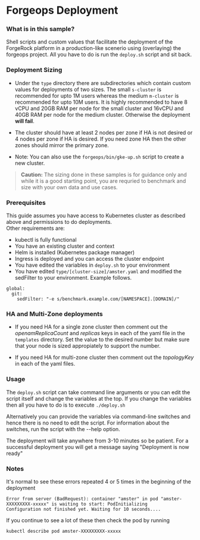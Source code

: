 # Forgeops Deployment

### What is in this sample?
Shell scripts and custom values that facilitate the deployment of the ForgeRock platform in a production-like scenerio using (overlaying) the forgeops project.  All you have to do is run the ```deploy.sh``` script and sit back.  


### Deployment Sizing

- Under the `type` directory there are subdirectories which contain custom values for deployments of two sizes.  The small `s-cluster` is recommended for upto 1M users whereas the medium `m-cluster` is recommended for upto 10M users. It is highly recommended to have 8 vCPU and 20GB RAM per node for the small cluster and 16vCPU and 40GB RAM per node for the medium cluster. Otherwise the deployment **will fail**. 

- The cluster should have at least 2 nodes per zone if HA is not desired or 4 nodes per zone if HA is desired. If you need zone HA then the other zones should mirror the primary zone.

- Note: You can also use the `forgeops/bin/gke-up.sh` script to create a new cluster.  

> **Caution:** The sizing done in these samples is for guidance only and while it is a good starting point, you are requried to benchmark and size with your own data and use cases.


### Prerequisites
This guide assumes you have access to Kubernetes cluster as described above and permissions to do deployments.  
Other requirements are:
 - kubectl is fully functional
 - You have an existing cluster and context
 - Helm is installed (Kubernetes package manager)
 - Ingress is deployed and you can access the cluster endpoint
 - You have edited the variables in `deploy.sh` to your environment
 - You have edited  `type/[cluster-size]/amster.yaml` and modified the sedFilter to your environment. Example follows. 
 
```
global:
  git:
    sedFilter: "-e s/benchmark.example.com/[NAMESPACE].[DOMAIN]/"
```


### HA and Multi-Zone deployments
- If you need HA for a single zone cluster then comment out the *openamReplicaCount* and *replicas* keys in each of the yaml file in the `templates` directory.  Set the value to the desired number but make sure that your node is sized appropiately to support the number.

- If you need HA for multi-zone cluster then comment out the *topologyKey* in each of the yaml files. 


### Usage

The `deploy.sh` script can take command line arguments or you can edit the script itself and change the variables at the top.  If you change the variables then all you have to do is to execute `./deploy.sh`

Alternatively you can provide the variables via command-line switches and hence there is no need to edit the script. For information about the switches, run the script with the --help option.

The deployment will take anywhere from 3-10 minutes so be patient. For a successful deployment you will get a message saying "Deployment is now ready"


### Notes
It's normal to see these errors repeated 4 or 5 times in the beginning of the deployment
```
Error from server (BadRequest): container "amster" in pod "amster-XXXXXXXXX-xxxxx" is waiting to start: PodInitializing
Configuration not finished yet. Waiting for 10 seconds....
```
If you continue to see a lot of these then check the pod by running
```
kubectl describe pod amster-XXXXXXXXX-xxxxx
```
